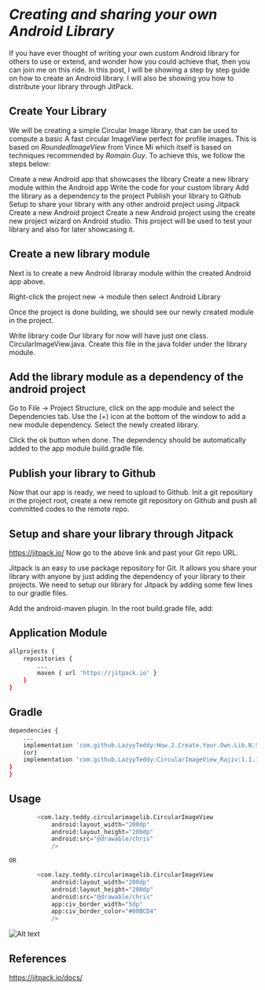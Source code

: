#  *Creating and sharing your own Android Library*

If you have ever thought of writing your own custom Android library for others to use or extend, and wonder how you could achieve that, then you can join me on this ride. In this post, I will be showing a step by step guide on how to create an Android library. I will also be showing you how to distribute your library through JitPack.


## Create Your Library

We will be creating a simple Circular Image library, that can be used to compute a basic A fast circular ImageView perfect for profile images. This is based on *RoundedImageView* from Vince Mi which itself is based on techniques recommended by *Romain Guy*. To achieve this, we follow the steps below:

Create a new Android app that showcases the library
Create a new library module within the Android app
Write the code for your custom library
Add the library as a dependency to the project
Publish your library to Github
Setup to share your library with any other android project using Jitpack
Create a new Android project
Create a new Android project using the create new project wizard on Android studio. This project will be used to test your library and also for later showcasing it.

## Create a new library module
Next is to create a new Android libraray module within the created Android app above.

Right-click the project new -> module then select Android Library

Once the project is done building, we should see our newly created module in the project.

Write library code
Our library for now will have just one class. CircularImageView.java. Create this file in the java folder under the library module.

## Add the library module as a dependency of the android project
Go to File -> Project Structure, click on the app module and select the Dependencies tab. Use the (+) icon at the bottom of the window to add a new module dependency. Select the newly created library.

Click the ok button when done. The dependency should be automatically added to the app module build.gradle file.

## Publish your library to Github
Now that our app is ready, we need to upload to Github. Init a git repository in the project root, create a new remote git repository on Github and push all committed codes to the remote repo.


## Setup and share your library through Jitpack
https://jitpack.io/
Now go to the above link and past your Git repo URL.

Jitpack is an easy to use package repository for Git. It allows you share your library with anyone by just adding the dependency of your library to their projects. We need to setup our library for Jitpack by adding some few lines to our gradle files.

Add the android-maven plugin. In the root build.grade file, add:

## Application Module
```bash
allprojects {
    repositories {
        ...
        maven { url 'https://jitpack.io' }
    }
}
```

## Gradle
```bash
dependencies {
    ...
    implementation 'com.github.LazyyTeddy:How.2.Create.Your.Own.Lib.N.Share:1.0.0'
    (or)
    implementation 'com.github.LazyyTeddy:CircularImageView_Rajiv:1.1.1'
}
}
```

## Usage

```python
        <com.lazy.teddy.circularimagelib.CircularImageView
            android:layout_width="200dp"
            android:layout_height="200dp"
            android:src="@drawable/chris"
            />

OR

        <com.lazy.teddy.circularimagelib.CircularImageView
            android:layout_width="200dp"
            android:layout_height="200dp"
            android:src="@drawable/chris"
            app:civ_border_width="5dp"
            app:civ_border_color="#00BCD4"
            />
```

![Alt text](https://user-images.githubusercontent.com/46523494/53401351-a88ad980-39d5-11e9-845a-b36dc7c8a4b0.png?raw=true "Optional Title")

## References

https://jitpack.io/docs/
